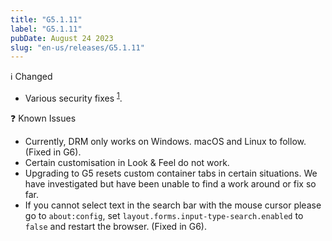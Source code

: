 ```yaml
---
title: "G5.1.11"
label: "G5.1.11"
pubDate: August 24 2023
slug: "en-us/releases/G5.1.11"
---
```


ℹ️ Changed

* Various security fixes <sup>[1](https://www.mozilla.org/en-US/security/advisories/mfsa2023-35/)</sup>.

❓ Known Issues

* Currently, DRM only works on Windows. macOS and Linux to follow. (Fixed in G6).
* Certain customisation in Look & Feel do not work.
* Upgrading to G5 resets custom container tabs in certain situations. We have investigated but have been unable to find a work around or fix so far.
* If you cannot select text in the search bar with the mouse cursor please go to `about:config`, set `layout.forms.input-type-search.enabled` to `false` and restart the browser. (Fixed in G6).